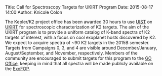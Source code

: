 Title: Call for Spectroscopy Targets for UKIRT Program
Date: 2015-08-17 14:00
Author: Knicole Colon



The Kepler/K2 project office has been awarded 30 hours to use [UIST](http://www.ukirt.hawaii.edu/instruments/uist/uist.html) on [UKIRT](http://www.ukirt.hawaii.edu/) for spectroscopic characterization of K2 targets.  The aim of the UKIRT program is to provide a uniform catalog of K-band spectra of K2 targets of interest, with a focus on cool exoplanet hosts discovered by K2.  We expect to acquire spectra of ~90 K2 targets in the 2015B semester.  Targets from Campaigns 0, 3, and 4 are visible around December/January, August/September, and November, respectively.  Members of the community are encouraged to submit targets for this program to the [GO Office](mailto:keplergo@mail.arc.nasa.gov), keeping in mind that all spectra will be made publicly available on the [ExoFOP](https://cfop.ipac.caltech.edu/k2/).
